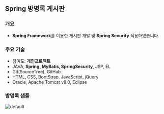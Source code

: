 ﻿## Spring 방명록 게시판

### 개요
* **Spring Framework**를 이용한 게시판 개발 및 **Spring Security** 적용하였습니다.

### 주요 기술
* 참여도: **개인프로젝트**
* JAVA, **Spring, MyBatis, SpringSecurity**, JSP, EL
* Git(SourceTree), GitHub
* HTML, CSS, BootStrap, JavaScript, jQuery
* Oracle, Apache Tomcat v8.0, Eclipse

### 방명록 샘플
![default](https://cloud.githubusercontent.com/assets/25098075/23933194/22bf0b3c-0980-11e7-9025-da4c90f4dd9f.jpg)
